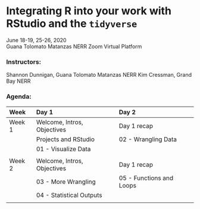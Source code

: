 # Integrating R into your work with RStudio and the `tidyverse`

June 18-19, 25-26, 2020  
Guana Tolomato Matanzas NERR
Zoom Virtual Platform

### Instructors:

Shannon Dunnigan, Guana Tolomato Matanzas NERR
Kim Cressman, Grand Bay NERR 

### Agenda:

| Week              | Day 1                         | Day 2                      |
| :---------------- | :---------------------------- | :------------------------- |
|  Week 1           | Welcome, Intros, Objectives   | Day 1 recap                |
|                   | Projects and RStudio          | 02 - Wrangling Data        |
|                   | 01 - Visualize Data           |                            |
|                   |                               |                            |       
|  Week 2           | Welcome, Intros, Objectives   | Day 1 recap                |
|                   | 03 - More Wrangling           | 05 - Functions and Loops   | 
|                   | 04 - Statistical Outputs      |                            | 
|                   |                               |                            | 